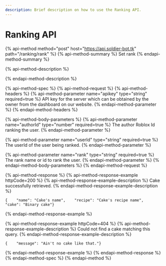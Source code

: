 ```yaml
---
description: Brief description on how to use the Ranking API.
---
```


# Ranking API

{% api-method method="post" host="https://api.soldier-bot.tk" path="/ranking/rank" %}
{% api-method-summary %}
Set rank
{% endapi-method-summary %}

{% api-method-description %}

{% endapi-method-description %}

{% api-method-spec %}
{% api-method-request %}
{% api-method-headers %}
{% api-method-parameter name="apikey" type="string" required=true %}
API key for the server which can be obtained by the owner from the dashboard on our website.
{% endapi-method-parameter %}
{% endapi-method-headers %}

{% api-method-body-parameters %}
{% api-method-parameter name="authorId" type="number" required=true %}
The author Roblox Id ranking the user.
{% endapi-method-parameter %}

{% api-method-parameter name="userId" type="string" required=true %}
The userId of the user being ranked.
{% endapi-method-parameter %}

{% api-method-parameter name="rank" type="string" required=true %}
The rank name or id to rank the user.
{% endapi-method-parameter %}
{% endapi-method-body-parameters %}
{% endapi-method-request %}

{% api-method-response %}
{% api-method-response-example httpCode=200 %}
{% api-method-response-example-description %}
Cake successfully retrieved.
{% endapi-method-response-example-description %}

```
{    "name": "Cake's name",    "recipe": "Cake's recipe name",    "cake": "Binary cake"}
```
{% endapi-method-response-example %}

{% api-method-response-example httpCode=404 %}
{% api-method-response-example-description %}
Could not find a cake matching this query.
{% endapi-method-response-example-description %}

```
{    "message": "Ain't no cake like that."}
```
{% endapi-method-response-example %}
{% endapi-method-response %}
{% endapi-method-spec %}
{% endapi-method %}



